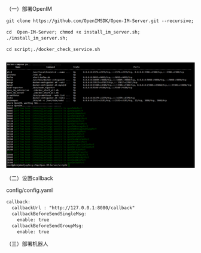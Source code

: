 （一）部署OpenIM

```
git clone https://github.com/OpenIMSDK/Open-IM-Server.git --recursive;
```

```
cd  Open-IM-Server; chmod +x install_im_server.sh; ./install_im_server.sh;
```

```
cd script;./docker_check_service.sh
```

```
```

![](https://github.com/EthanForAi/ChatGPT/blob/main/docs/docker_success.png)



（二）设置callback

config/config.yaml

```
callback:
  callbackUrl : "http://127.0.0.1:8080/callback"
  callbackBeforeSendSingleMsg:
    enable: true 
  callbackBeforeSendGroupMsg:
    enable: true
```





（三）部署机器人
